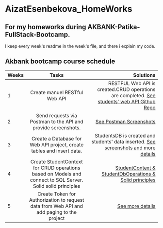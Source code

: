 # AizatEsenbekova_HomeWorks
## For my homeworks during AKBANK-Patika-FullStack-Bootcamp.
I keep every week's readme in the week's file, and there i explain my code.
## Akbank bootcamp course schedule
| Weeks |    Tasks   |   Solutions    |
|:---   |    :---:   |     ---:       |
|   1   | 	Create manuel RESTful Web API | RESTFUL Web API is created.CRUD operations are completed. [See students' web API Github Repo](https://github.com/AKBANK-Patika-FullStack-Bootcamp/AizatEsenbekova_HomeWorks/tree/main/Odev1)|
|   2   |   Send requests via Postman to the API and provide screenshots.| [See Postman Screenshots](https://github.com/AKBANK-Patika-FullStack-Bootcamp/AizatEsenbekova_HomeWorks/blob/main/Odev2.md)|
|   3   | 	Create a Database for Web API project, create tables and insert data. | StudentsDB is created and students' data inserted. [See screenshots and more details](https://github.com/AKBANK-Patika-FullStack-Bootcamp/AizatEsenbekova_HomeWorks/tree/main/Odev3)|
|   4   | 	Create StudentContext for CRUD operations based on Models  and connect to SQL Server. Solid solid principles| [StudentContext & StudentDbOperations & Solid principles](https://github.com/AKBANK-Patika-FullStack-Bootcamp/AizatEsenbekova_HomeWorks/tree/main/Odev4)|
|   5   |   Create Token for Authorization to request data from Web API and add paging to the project|[See more details](https://github.com/AKBANK-Patika-FullStack-Bootcamp/AizatEsenbekova_HomeWorks/blob/main/Odev5.md)|
